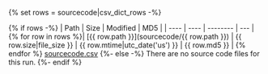 {% set rows = sourcecode|csv_dict_rows -%}

{% if rows -%}
| Path | Size | Modified | MD5 |
| ---- | ---- | -------- | --- |
{% for row in rows %}| [{{ row.path }}](sourcecode/{{ row.path }}) | {{ row.size|file_size }} | {{ row.mtime|utc_date('us') }} | {{ row.md5 }} |
{% endfor %}
[sourcecode.csv](sourcecode.csv)
{%- else -%}
There are no source code files for this run.
{%- endif %}
